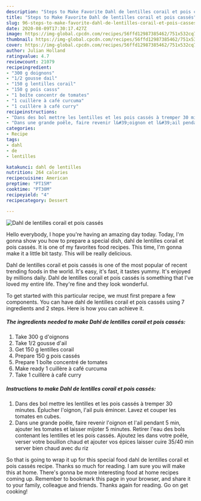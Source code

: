 ```yaml
---
description: "Steps to Make Favorite Dahl de lentilles corail et pois cassés"
title: "Steps to Make Favorite Dahl de lentilles corail et pois cassés"
slug: 96-steps-to-make-favorite-dahl-de-lentilles-corail-et-pois-casses
date: 2020-08-09T17:30:17.427Z
image: https://img-global.cpcdn.com/recipes/56ffd12987385462/751x532cq70/dahl-de-lentilles-corail-et-pois-casses-photo-principale-de-la-recette.jpg
thumbnail: https://img-global.cpcdn.com/recipes/56ffd12987385462/751x532cq70/dahl-de-lentilles-corail-et-pois-casses-photo-principale-de-la-recette.jpg
cover: https://img-global.cpcdn.com/recipes/56ffd12987385462/751x532cq70/dahl-de-lentilles-corail-et-pois-casses-photo-principale-de-la-recette.jpg
author: Julian Holland
ratingvalue: 4.7
reviewcount: 21079
recipeingredient:
- "300 g doignons"
- "1/2 gousse dail"
- "150 g lentilles corail"
- "150 g pois casss"
- "1 boîte concentr de tomates"
- "1 cuillère à café curcuma"
- "1 cuillère à café curry"
recipeinstructions:
- "Dans des bol mettre les lentilles et les pois cassés à tremper 30 minutes. Éplucher l&#39;oignon, l&#39;ail puis émincer. Lavez et couper les tomates en cubes."
- "Dans une grande poêle, faire revenir l&#39;oignon et l&#39;ail pendant 5 min, ajouter les tomates et laisser mijoter 5 minutes. Retirer l&#39;eau des bols contenant les lentilles et les pois cassés. Ajoutez les dans votre poêle, verser votre bouillon chaud et ajouter vos épices laisser cuire 35/40 min server bien chaud avec du riz"
categories:
- Recipe
tags:
- dahl
- de
- lentilles

katakunci: dahl de lentilles 
nutrition: 264 calories
recipecuisine: American
preptime: "PT15M"
cooktime: "PT30M"
recipeyield: "4"
recipecategory: Dessert

---
```



![Dahl de lentilles corail et pois cassés](https://img-global.cpcdn.com/recipes/56ffd12987385462/751x532cq70/dahl-de-lentilles-corail-et-pois-casses-photo-principale-de-la-recette.jpg)

Hello everybody, I hope you're having an amazing day today. Today, I'm gonna show you how to prepare a special dish, dahl de lentilles corail et pois cassés. It is one of my favorites food recipes. This time, I'm gonna make it a little bit tasty. This will be really delicious.



Dahl de lentilles corail et pois cassés is one of the most popular of recent trending foods in the world. It's easy, it's fast, it tastes yummy. It's enjoyed by millions daily. Dahl de lentilles corail et pois cassés is something that I've loved my entire life. They're fine and they look wonderful.


To get started with this particular recipe, we must first prepare a few components. You can have dahl de lentilles corail et pois cassés using 7 ingredients and 2 steps. Here is how you can achieve it.

<!--inarticleads1-->

##### The ingredients needed to make Dahl de lentilles corail et pois cassés:

1. Take 300 g d&#39;oignons
1. Take 1/2 gousse d&#39;ail
1. Get 150 g lentilles corail
1. Prepare 150 g pois cassés
1. Prepare 1 boîte concentré de tomates
1. Make ready 1 cuillère à café curcuma
1. Take 1 cuillère à café curry




<!--inarticleads2-->

##### Instructions to make Dahl de lentilles corail et pois cassés:

1. Dans des bol mettre les lentilles et les pois cassés à tremper 30 minutes. Éplucher l&#39;oignon, l&#39;ail puis émincer. Lavez et couper les tomates en cubes.
1. Dans une grande poêle, faire revenir l&#39;oignon et l&#39;ail pendant 5 min, ajouter les tomates et laisser mijoter 5 minutes. Retirer l&#39;eau des bols contenant les lentilles et les pois cassés. Ajoutez les dans votre poêle, verser votre bouillon chaud et ajouter vos épices laisser cuire 35/40 min server bien chaud avec du riz




So that is going to wrap it up for this special food dahl de lentilles corail et pois cassés recipe. Thanks so much for reading. I am sure you will make this at home. There's gonna be more interesting food at home recipes coming up. Remember to bookmark this page in your browser, and share it to your family, colleague and friends. Thanks again for reading. Go on get cooking!
